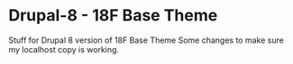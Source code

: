# Drupal-8 - 18F Base Theme
Stuff for Drupal 8 version of 18F Base Theme
Some changes to make sure my localhost copy is working.
